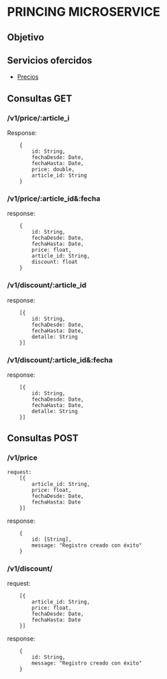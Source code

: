 # PRINCING MICROSERVICE

## Objetivo

## Servicios ofercidos

- [Precios](#precios)
  

## Consultas GET

### /v1/price/:article_i
Response: 
```   
    {
        id: String,
        fechaDesde: Date,
        fechaHasta: Date,
        price: double,
        article_id: String
    }
```
### /v1/price/:article_id&:fecha
response:    
```
    {
        id: String,
        fechaDesde: Date,
        fechaHasta: Date,
        price: float,
        article_id: String,
        discount: float
    }
```
### /v1/discount/:article_id
response:
```
    [{
        id: String,
        fechaDesde: Date,
        fechaHasta: Date,
        detalle: String
    }]
```
### /v1/discount/:article_id&:fecha
response:
```
    [{
        id: String,
        fechaDesde: Date,
        fechaHasta: Date,
        detalle: String
    }]
```
## Consultas POST



### /v1/price
```
request:
    [{
        article_id: String,
        price: float,
        fechaDesde: Date,
        fechaHasta: Date
    }]
```
response:
```
    {
        id: [String],
        message: "Registro creado con éxito"
    }
```
### /v1/discount/
request:
```
    [{
        article_id: String,
        price: float,
        fechaDesde: Date,
        fechaHasta: Date
    }]
```
response:
```
    {
        id: String,
        message: "Registro creado con éxito"
    }
```
